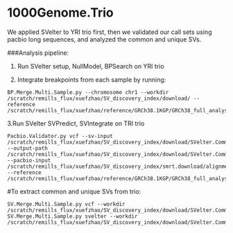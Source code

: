 # 1000Genome.Trio
We applied SVelter to YRI trio first, then we validated our call sets using pacbio long sequences, and analyzed the common and unique SVs.

###Analysis pipeline:
1. Run SVelter setup, NullModel, BPSearch on YRI trio

2. Integrate breakpoints from each sample by running: 
```
BP.Merge.Multi.Sample.py --chromosome chr1 --workdir /scratch/remills_flux/xuefzhao/SV_discovery_index/download/ --reference /scratch/remills_flux/xuefzhao/reference/GRCh38.1KGP/GRCh38_full_analysis_set_plus_decoy_hla.fa
```

3.Run SVelter SVPredict, SVIntegrate on TRI trio
```
Pacbio.Validator.py vcf --sv-input /scratch/remills_flux/xuefzhao/SV_discovery_index/download/SVelter.CommonBPs/NA19240.Common.BPs.vcf --output-path /scratch/remills_flux/xuefzhao/SV_discovery_index/download/SVelter.CommonBPs/NA19240.vcf.PacbioValidation --pacbio-input /scratch/remills_flux/xuefzhao/SV_discovery_index/smrt.download/alignment/NA19240.XXX.bam --reference /scratch/remills_flux/xuefzhao/reference/GRCh38.1KGP/GRCh38_full_analysis_set_plus_decoy_hla.fa
```

#To extract common and unique SVs from trio:
```
SV.Merge.Multi.Sample.py vcf --workdir /scratch/remills_flux/xuefzhao/SV_discovery_index/download/SVelter.CommonBPs
SV.Merge.Multi.Sample.py svelter --workdir /scratch/remills_flux/xuefzhao/SV_discovery_index/download/SVelter.CommonBPs
```






